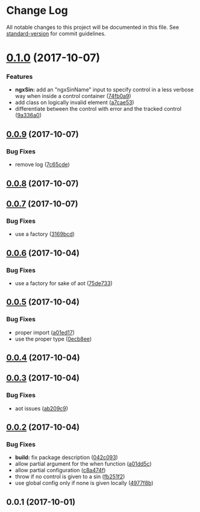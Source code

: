 # Change Log

All notable changes to this project will be documented in this file. See [standard-version](https://github.com/conventional-changelog/standard-version) for commit guidelines.

<a name="0.1.0"></a>
# [0.1.0](https://github.com/lazarljubenovic/ngx-sin/compare/v0.0.9...v0.1.0) (2017-10-07)


### Features

* **ngxSin:** add an "ngxSinName" input to specify control in a less verbose way when inside a control container ([74fb0a9](https://github.com/lazarljubenovic/ngx-sin/commit/74fb0a9))
* add class on logically invalid element ([a7cae53](https://github.com/lazarljubenovic/ngx-sin/commit/a7cae53))
* differentiate between the control with error and the tracked control ([9a336a0](https://github.com/lazarljubenovic/ngx-sin/commit/9a336a0))



<a name="0.0.9"></a>
## [0.0.9](https://github.com/lazarljubenovic/ngx-sin/compare/v0.0.8...v0.0.9) (2017-10-07)


### Bug Fixes

* remove log ([7c65cde](https://github.com/lazarljubenovic/ngx-sin/commit/7c65cde))



<a name="0.0.8"></a>
## [0.0.8](https://github.com/lazarljubenovic/ngx-sin/compare/v0.0.7...v0.0.8) (2017-10-07)



<a name="0.0.7"></a>
## [0.0.7](https://github.com/lazarljubenovic/ngx-sin/compare/v0.0.6...v0.0.7) (2017-10-07)


### Bug Fixes

* use a factory ([3169bcd](https://github.com/lazarljubenovic/ngx-sin/commit/3169bcd))



<a name="0.0.6"></a>
## [0.0.6](https://github.com/lazarljubenovic/ngx-sin/compare/v0.0.5...v0.0.6) (2017-10-04)


### Bug Fixes

* use a factory for sake of aot ([75de733](https://github.com/lazarljubenovic/ngx-sin/commit/75de733))



<a name="0.0.5"></a>
## [0.0.5](https://github.com/lazarljubenovic/ngx-sin/compare/v0.0.4...v0.0.5) (2017-10-04)


### Bug Fixes

* proper import ([a01ed17](https://github.com/lazarljubenovic/ngx-sin/commit/a01ed17))
* use the proper type ([0ecb8ee](https://github.com/lazarljubenovic/ngx-sin/commit/0ecb8ee))



<a name="0.0.4"></a>
## [0.0.4](https://github.com/lazarljubenovic/ngx-sin/compare/v0.0.3...v0.0.4) (2017-10-04)



<a name="0.0.3"></a>
## [0.0.3](https://github.com/lazarljubenovic/ngx-sin/compare/v0.0.2...v0.0.3) (2017-10-04)


### Bug Fixes

* aot issues ([ab209c9](https://github.com/lazarljubenovic/ngx-sin/commit/ab209c9))



<a name="0.0.2"></a>
## [0.0.2](https://github.com/lazarljubenovic/ngx-sin/compare/v0.0.1...v0.0.2) (2017-10-04)


### Bug Fixes

* **build:** fix package description ([042c093](https://github.com/lazarljubenovic/ngx-sin/commit/042c093))
* allow partial argument for the when function ([a01dd5c](https://github.com/lazarljubenovic/ngx-sin/commit/a01dd5c))
* allow partial configuration ([c8a474f](https://github.com/lazarljubenovic/ngx-sin/commit/c8a474f))
* throw if no control is given to a sin ([fb251f2](https://github.com/lazarljubenovic/ngx-sin/commit/fb251f2))
* use global config only if none is given locally ([4977f8b](https://github.com/lazarljubenovic/ngx-sin/commit/4977f8b))



<a name="0.0.1"></a>
## 0.0.1 (2017-10-01)
